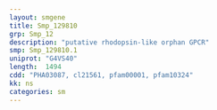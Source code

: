 ```yaml
---
layout: smgene
title: Smp_129810
grp: Smp_12
description: "putative rhodopsin-like orphan GPCR"
smp: Smp_129810.1
uniprot: "G4VS40"
length:  1494
cdd: "PHA03087, cl21561, pfam00001, pfam10324"
kk: ns
categories: sm
---
```

